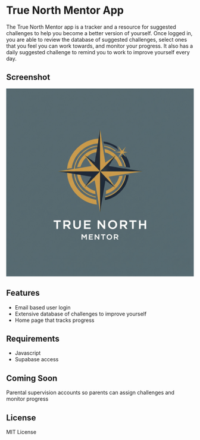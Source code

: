 # True North Mentor App
The True North Mentor app is a tracker and a resource for suggested challenges to help you become a better version of yourself.  Once logged in, you are able to review the database of suggested challenges, select ones that you feel you can work towards, and monitor your progress. It also has a daily suggested challenge to remind you to work to improve yourself every day.

## Screenshot
![Screenshot of the home page after loading the sample data file.](/assets/TrueNorthSplash.png)

## Features
- Email based user login
- Extensive database of challenges to improve yourself
- Home page that tracks progress

## Requirements
- Javascript
- Supabase access

## Coming Soon
Parental supervision accounts so parents can assign challenges and monitor progress

## License
MIT License

